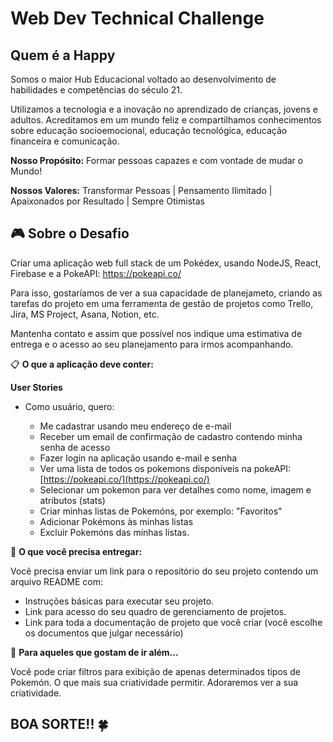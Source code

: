 # Web Dev Technical Challenge

## Quem é a Happy

Somos o maior Hub Educacional voltado ao desenvolvimento de habilidades e competências do século 21. 

Utilizamos a tecnologia e a inovação no aprendizado de crianças, jovens e adultos. Acreditamos em um mundo feliz e compartilhamos conhecimentos
sobre educação socioemocional, educação tecnológica, educação financeira e comunicação.

**Nosso Propósito:** Formar pessoas capazes e com vontade de mudar o Mundo!

**Nossos Valores:** Transformar Pessoas | Pensamento Ilimitado | Apaixonados por Resultado | Sempre Otimistas

## 🎮 Sobre o Desafio
Criar uma aplicação web full stack de um Pokédex, usando NodeJS, React, Firebase e a PokeAPI: https://pokeapi.co/

Para isso, gostaríamos de ver a sua capacidade de planejameto, criando as tarefas do projeto em uma ferramenta de gestão de projetos como Trello, Jira, MS Project, Asana, Notion, etc.

Mantenha contato e assim que possível nos indique uma estimativa de entrega e o acesso ao seu planejamento para irmos acompanhando.

📋  **O que a aplicação deve conter:**

**User Stories** 

- Como usuário, quero:

  - Me cadastrar usando meu endereço de e-mail
  - Receber um email de confirmação de cadastro contendo minha senha de acesso
  - Fazer login na aplicação usando e-mail e senha
  - Ver uma lista de todos os pokemons disponíveis na pokeAPI: [https://pokeapi.co/](https://pokeapi.co/)
  - Selecionar um pokemon para ver detalhes como nome, imagem e atributos (stats)
  - Criar minhas listas de Pokemóns, por exemplo: "Favoritos"
  - Adicionar Pokémons às minhas listas
  - Excluir Pokemóns das minhas listas.

🚚  **O que você precisa entregar:**

Você precisa enviar um link para o repositório do seu projeto contendo um arquivo README com:
* Instruções básicas para executar seu projeto.
* Link para acesso do seu quadro de gerenciamento de projetos.
* Link para toda a documentação de projeto que você criar (você escolhe os documentos que julgar necessário)

🚀 **Para aqueles que gostam de ir além...**

Você pode criar filtros para exibição de apenas determinados tipos de Pokemón.
O que mais sua criatividade permitir. Adoraremos ver a sua criatividade.

## BOA SORTE!! 🍀
